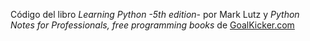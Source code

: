 Código del libro _Learning Python -5th edition-_ por Mark Lutz y _Python Notes for Professionals, free programming books_ de [GoalKicker.com](https://goalkicker.com/)